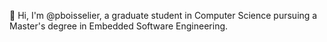 👋 Hi, I'm @pboisselier, a graduate student in Computer Science pursuing a Master's degree in Embedded Software Engineering.
